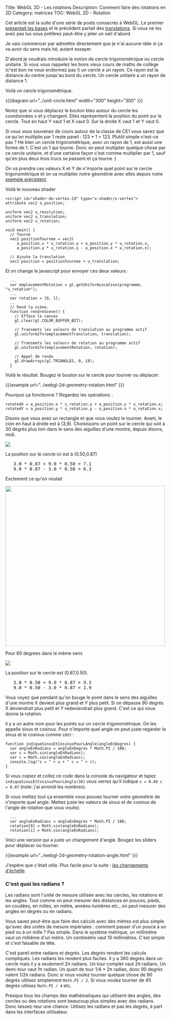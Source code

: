 Title: WebGL 2D - Les rotations
Description: Comment faire des rotations en 2D
Category: matrices
TOC: WebGL 2D - Rotation


Cet article est la suite d'une série de posts consacrés à WebGL. Le premier <a href="webgl-fundamentals.html">présentait les bases</a> et le précédent parlait des <a href="webgl-2d-translation.html">translations</a>. Si vous ne les avez pas lus vous préférez peut-être y jeter un oeil d'abord.

Je vais commencer par admettre directement que je n'ai aucune idée si ça va avoir du sens mais hé, autant essayer.
<!--more-->
D'abord je voudrais introduire la notion de cercle trigonométrique ou cercle unitaire. Si vous vous rappelez les bons vieux cours de maths de collège (c'est bon ne vous endormez pas !) un cercle a un rayon. Ce rayon est la distance du centre jusqu'au bord du cercle. Un cercle unitaire a un rayon de distance 1.

Voilà un cercle trigonométrique.

{{{diagram url="../unit-circle.html" width="300" height="300" }}}

Notez que si vous déplacez le bouton bleu autour du cercle les coordonnées x et y changent. Elles représentent la position du point sur le cercle. Tout en haut Y vaut 1 et X vaut 0. Sur la droite X vaut 1 et Y vaut 0. 

Si vous vous souvenez de cours autour de la classe de CE1 vous savez que ce qu'on multiplie par 1 reste pareil : 123 * 1 = 123. Plutôt simple n'est-ce pas ? Hé bien un cercle trigonométrique, avec un rayon de 1, est aussi une forme de 1. C'est un 1 qui tourne. Donc on peut multiplier quelque chose par ce cercle unitaire, et d'une certaine façon c'est comme multiplier par 1, sauf qu'en plus deux trois trucs se passent et ça tourne :)

On va prendre ces valeurs X et Y de n'importe quel point sur le cercle trigonométrique et on va multiplier notre géométrie avec elles depuis notre <a href="webgl-2d-translation.html">exemple précédent</a>.

Voilà le nouveau shader

    <script id="shader-de-vertex-2d" type="x-shader/x-vertex">
    attribute vec2 a_position;

    uniform vec2 u_resolution;
    uniform vec2 u_translation;
    uniform vec2 u_rotation;

    void main() {
      // Tourne
      vec2 positionTournee = vec2(
         a_position.x * u_rotation.y + a_position.y * u_rotation.x,
         a_position.y * u_rotation.y - a_position.x * u_rotation.x);

      // Ajoute la translation
      vec2 position = positionTournee + u_translation;

Et on change le javascript pour envoyer ces deux valeurs :

      ...
      var emplacementRotation = gl.getUniformLocation(programme, "u_rotation");
      ...
      var rotation = [0, 1];
      ..
      // Rend la scène.
      function rendreScene() {
        // Efface le canvas
        gl.clear(gl.COLOR_BUFFER_BIT);

        // Transmets les valeurs de translation au programme actif
        gl.uniform2fv(emplacementTranslation, translation);

        // Transmets les valeurs de rotation au programme actif
        gl.uniform2fv(emplacementRotation, rotation);

        // Appel de rendu
        gl.drawArrays(gl.TRIANGLES, 0, 18);
      }

Voilà le résultat. Bougez le bouton sur le cercle pour tourner ou déplacer.

{{{example url="../webgl-2d-geometry-rotation.html" }}}

Pourquoi ça fonctionne ? Regardez les opérations :

    rotatedX = a_position.x * u_rotation.y + a_position.y * u_rotation.x;
    rotatedY = a_position.y * u_rotation.y - a_position.x * u_rotation.x;

Disons que vous avez un rectangle et que vous voulez le tourner. Avant, le coin en haut à droite est à (3,9). Choisissons un point sur le cercle qui soit à 30 degrés plus loin dans le sens des aiguilles d'une montre, depuis disons, midi.

<img src="../resources/rotate-30.png" class="webgl_center" />

La position sur le cercle ici est à (0.50,0.87)

<pre class="webgl_center">
   3.0 * 0.87 + 9.0 * 0.50 = 7.1
   9.0 * 0.87 - 3.0 * 0.50 = 6.3
</pre>

Exctement ce qu'on voulait

<img src="../resources/rotation-drawing.svg" width="500" class="webgl_center"/>

Pour 60 degrees dans le même sens

<img src="../resources/rotate-60.png" class="webgl_center" />

La position sur le cercle est (0.87,0.50).

<pre class="webgl_center">
   3.0 * 0.50 + 9.0 * 0.87 = 9.3
   9.0 * 0.50 - 3.0 * 0.87 = 1.9
</pre>

Vous voyez que pendant qu'on bouge le point dans le sens des aiguilles d'une montre X devient plus grand et Y plus petit. Si on dépasse 90 degrés X deviendrait plus petit et Y redeviendrait plus grand. C'est ce qui nous donne la rotation. 

Il y a un autre nom pour les points sur un cercle trigonométrique. On les appelle sinus et cosinus. Pour n'importe quel angle on peut juste regarder le sinus et le cosinus comme ceci :

    function indiqueSinusEtCosinusPourLAngle(angleEnDegres) {
      var angleEnRadians = angleEnDegres * Math.PI / 180;
      var s = Math.sin(angleEnRadians);
      var c = Math.cos(angleEnRadians);
      console.log("s = " + s + " c = " + c);
    }

Si vous copiez et collez ce code dans la console du navigateur et tapez `indiqueSinusEtCosinusPourLAngle(30)` vous verrez qu'il indique `s = 0.49 c = 0.87` (note: j'ai arrondi les nombres).

Si vous mettez tout ça ensemble vous pouvez tourner votre géométrie de n'importe quel angle. Mettez juste les valeurs de sinus et de cosinus de l'angle de rotation que vous voulez.

      ...
      var angleEnRadians = angleEnDegres * Math.PI / 180;
      rotation[0] = Math.sin(angleEnRadians);
      rotation[1] = Math.cos(angleEnRadians);

Voici une version qui a juste un changement d'angle. Bougez les sliders pour déplacer ou tourner.

{{{example url="../webgl-2d-geometry-rotation-angle.html" }}}

J'espère que c'était utile. Plus facile pour la suite : <a href="webgl-2d-scale.html">les changements d'échelle</a>.

<div class="webgl_bottombar"><h3>C'est quoi les radians ?</h3>
<p>
Les radians sont l'unité de mesure utilisée avec les cercles, les rotations et les angles. Tout comme on peut mesurer des distances en pouces, pieds, en coudées, en milles, en mètre, années-lumières etc., on peut mesurer des angles en degrés ou en radians.
</p>
<p>
Vous savez peut-être que faire des calculs avec des mètres est plus simple qu'avec des unités de mesure impériales : comment passer d'un pouce à un pied ou à un mille ? Pas simple. Dans le système métrique, un millimètre vaut un millième d'un mètre. Un centimètre vaut 10 millimètres. C'est simple et c'est faisable de tête.
</p>
<p>
C'est pareil entre radians et degrés. Les degrés rendent les calculs compliqués. Les radians les rendent plus faciles. Il y a 360 degrés dans un cercle mais il y a seulement 2π radians. Un tour complet vaut 2π radians. Un demi-tour vaut 1π radian. Un quart de tour 1/4 * 2π radian, donc 90 degrés valent 1/2π radians. Donc si vous voulez tourner quelque chose de 90 degrés utilisez simplement <code>Math.PI / 2</code>. Si vous voulez tourner de 45 degrés utilisez <code>Math.PI / 4</code> etc.
</p>
<p>
Presque tous les champs des mathématiques qui utilisent des angles, des cercles ou des rotations sont beaucoup plus simples avec des radians. Donc laissez-leur une chance. Utilisez les radians et pas les degrés, à part dans les interfaces utilisateur.
</p>
</div>